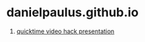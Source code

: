 # danielpaulus.github.io

1. [quicktime video hack presentation](https://danielpaulus.github.io/quicktime_video_hack_presentation/)
